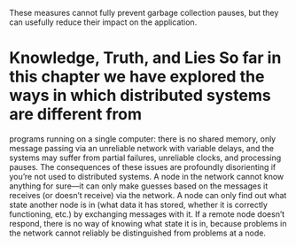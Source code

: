 These measures cannot fully prevent garbage collection pauses, but they can usefully reduce their
impact on the application. # Knowledge, Truth, and Lies So far in this chapter we have explored the ways in which distributed systems are different from
programs running on a single computer: there is no shared memory, only message passing via an
unreliable network with variable delays, and the systems may suffer from partial failures, unreliable clocks,
and processing pauses. The consequences of these issues are profoundly disorienting if you’re not used to distributed
systems. A node in the network cannot know anything for sure—it can only make guesses based on
the messages it receives (or doesn’t receive) via the network. A node can only find out what state
another node is in (what data it has stored, whether it is correctly functioning, etc.) by
exchanging messages with it. If a remote node doesn’t respond, there is no way of knowing what state
it is in, because problems in the network cannot reliably be distinguished from problems at a node.